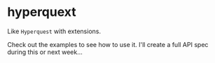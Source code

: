 hyperquext
==========

Like `Hyperquest` with extensions.

Check out the examples to see how to use it. I'll create a full API spec during this or next week...
